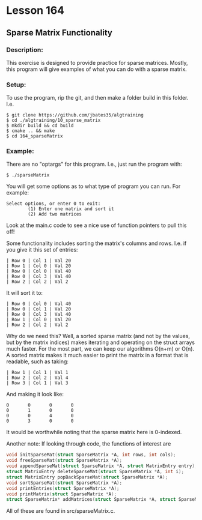 # Lesson 164
## Sparse Matrix Functionality
### Description:
This exercise is designed to provide practice for sparse matrices. Mostly, this program will give examples of what you can do with a sparse matrix.
### Setup: 
To use the program, rip the git, and then make a folder build in this folder. I.e.
```
$ git clone https://github.com/jbates35/algtraining
$ cd ./algtraining/10_sparse_matrix
$ mkdir build && cd build
$ cmake .. && make
$ cd 164_sparseMatrix 
```
### Example:
There are no "optargs" for this program. I.e., just run the program with:
```
$ ./sparseMatrix
```

You will get some options as to what type of program you can run. For example:

```
Select options, or enter 0 to exit:
        (1) Enter one matrix and sort it
        (2) Add two matrices
```
Look at the main.c code to see a nice use of function pointers to pull this off!

Some functionality includes sorting the matrix's columns and rows. I.e. if you give it this set of entries:
```
| Row 0 | Col 1 | Val 20
| Row 1 | Col 0 | Val 20
| Row 0 | Col 0 | Val 40
| Row 0 | Col 3 | Val 40
| Row 2 | Col 2 | Val 2
```
It will sort it to:
```
| Row 0 | Col 0 | Val 40
| Row 0 | Col 1 | Val 20
| Row 0 | Col 3 | Val 40
| Row 1 | Col 0 | Val 20
| Row 2 | Col 2 | Val 2
```

Why do we need this? Well, a sorted sparse matrix (and not by the values, but by the matrix indices) makes iterating and operating on the struct arrays much faster. For the most part, we can keep our algorithms O(n+m) or O(n). A sorted matrix makes it much easier to print the matrix in a format that is readable, such as taking:
```
| Row 1 | Col 1 | Val 1
| Row 2 | Col 2 | Val 4
| Row 3 | Col 1 | Val 3
```
And making it look like:
```
0       0       0       0
0       1       0       0
0       0       4       0
0       3       0       0
```
It would be worthwhile noting that the sparse matrix here is 0-indexed.

Another note: If looking through code, the functions of interest are 
```c
void initSparseMat(struct SparseMatrix *A, int rows, int cols);
void freeSparseMat(struct SparseMatrix *A);
void appendSparseMat(struct SparseMatrix *A, struct MatrixEntry entry);
struct MatrixEntry deleteSparseMat(struct SparseMatrix *A, int i);
struct MatrixEntry popBackSparseMat(struct SparseMatrix *A);
void sortSparseMat(struct SparseMatrix *A);
void printEntries(struct SparseMatrix *A);
void printMatrix(struct SparseMatrix *A);
struct SparseMatrix* addMatrices(struct SparseMatrix *A, struct SparseMatrix *B);
```
All of these are found in src/sparseMatrix.c.